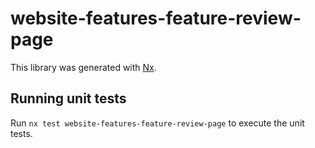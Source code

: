 # website-features-feature-review-page

This library was generated with [Nx](https://nx.dev).

## Running unit tests

Run `nx test website-features-feature-review-page` to execute the unit tests.
